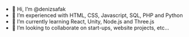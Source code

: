- 👋 Hi, I’m @denizsafak
- 👀 I’m experienced with HTML, CSS, Javascript, SQL, PHP and Python
- 🌱 I’m currently learning React, Unity, Node.js and Three.js
- 💞️ I’m looking to collaborate on start-ups, website projects, etc...

<!---
denizsafak/denizsafak is a ✨ special ✨ repository because its `README.md` (this file) appears on your GitHub profile.
You can click the Preview link to take a look at your changes.
--->
